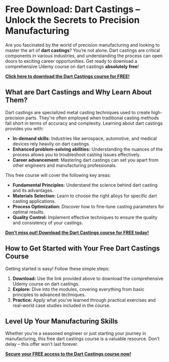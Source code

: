 # Free Download: Dart Castings – Unlock the Secrets to Precision Manufacturing

Are you fascinated by the world of precision manufacturing and looking to master the art of **dart castings**? You’re not alone. Dart castings are critical components in various industries, and understanding the process can open doors to exciting career opportunities. Get ready to download a comprehensive Udemy course on dart castings **absolutely free**!

[**Click here to download the Dart Castings course for FREE!**](https://udemywork.com/dart-castings)

## What are Dart Castings and Why Learn About Them?

Dart castings are specialized metal casting techniques used to create high-precision parts. They're often employed when traditional casting methods fall short in terms of accuracy and complexity. Learning about dart castings provides you with:

*   **In-demand skills:** Industries like aerospace, automotive, and medical devices rely heavily on dart castings.
*   **Enhanced problem-solving abilities:** Understanding the nuances of the process allows you to troubleshoot casting issues effectively.
*   **Career advancement:** Mastering dart castings can set you apart from other engineers and manufacturing professionals.

This free course will cover the following key areas:

*   **Fundamental Principles:** Understand the science behind dart casting and its advantages.
*   **Materials Selection:** Learn to choose the right alloys for specific dart casting applications.
*   **Process Optimization:** Discover how to fine-tune casting parameters for optimal results.
*   **Quality Control:** Implement effective techniques to ensure the quality and consistency of your castings.

[**Don't miss out! Download the Dart Castings course for FREE today!**](https://udemywork.com/dart-castings)

## How to Get Started with Your Free Dart Castings Course

Getting started is easy! Follow these simple steps:

1.  **Download:** Use the link provided above to download the comprehensive Udemy course on dart castings.
2.  **Explore:** Dive into the modules, covering everything from basic principles to advanced techniques.
3.  **Practice:** Apply what you've learned through practical exercises and real-world case studies included in the course.

## Level Up Your Manufacturing Skills

Whether you're a seasoned engineer or just starting your journey in manufacturing, this free dart castings course is a valuable resource. Don't delay – this offer won't last forever.

**[Secure your FREE access to the Dart Castings course now!](https://udemywork.com/dart-castings)**

